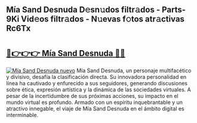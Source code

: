 ## Mía Sand Desnuda D𝚎sn𝚞dos filtr𝚊dos - Parts-9Ki Vid𝚎os filtr𝚊dos - N𝚞evas f𝚘tos atr𝚊ctivas Rc6Tx

# <h2><a href="http://mb6hd5.tromn.icu/?c=M%c3%ada+Sand+Desnuda">🔗👉👉👉 Mía Sand Desnuda 🔗🔗</a></h2>

[![Mía Sand Desnuda nuevo](https://i.imgur.com/pEAQMta.gif)](http://mb6hd5.tromn.icu/?c=M%c3%ada+Sand+Desnuda)
Mía Sand Desnuda, un personaje multifacético y divisivo, desafía la clasificación directa. Su innovadora personalidad en línea ha cautivado y enfurecido a sus seguidores, generando discusiones sobre ética, expresión artística y la dinámica de las sociedades virtuales. A pesar de la incertidumbre de sus próximas acciones, su impacto en el mundo virtual es profundo. Armado con un espíritu inquebrantable y un atractivo innegable, el viaje de Mía Sand Desnuda en el ámbito digital es interminable.
